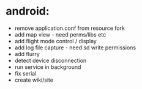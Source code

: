 # android:
* remove application.conf from resource fork
* add map view - need perms/libs etc
* add flight mode control / display
* add log file capture - need sd write permissions
* add flurry 
* detect device disconnection
* run service in background
* fix serial
* create wiki/site
